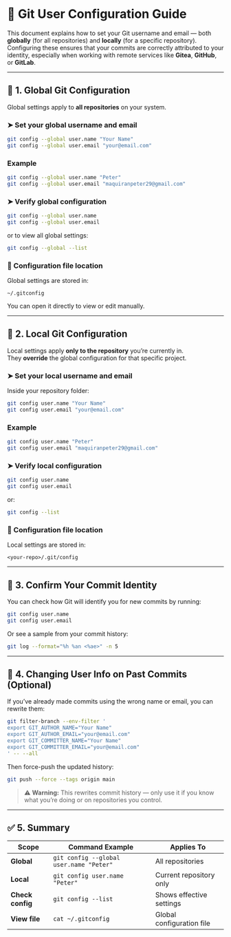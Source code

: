 
# 🧾 Git User Configuration Guide

This document explains how to set your Git username and email — both **globally** (for all repositories) and **locally** (for a specific repository).  
Configuring these ensures that your commits are correctly attributed to your identity, especially when working with remote services like **Gitea**, **GitHub**, or **GitLab**.

---

## 📍 1. Global Git Configuration

Global settings apply to **all repositories** on your system.

### ➤ Set your global username and email

```bash
git config --global user.name "Your Name"
git config --global user.email "your@email.com"
```

### Example

```bash
git config --global user.name "Peter"
git config --global user.email "maquiranpeter29@gmail.com"
```

### ➤ Verify global configuration

```bash
git config --global user.name
git config --global user.email
```

or to view all global settings:

```bash
git config --global --list
```

### 📁 Configuration file location

Global settings are stored in:
```
~/.gitconfig
```

You can open it directly to view or edit manually.

---

## 📂 2. Local Git Configuration

Local settings apply **only to the repository** you’re currently in.  
They **override** the global configuration for that specific project.

### ➤ Set your local username and email

Inside your repository folder:
```bash
git config user.name "Your Name"
git config user.email "your@email.com"
```

### Example

```bash
git config user.name "Peter"
git config user.email "maquiranpeter29@gmail.com"
```

### ➤ Verify local configuration

```bash
git config user.name
git config user.email
```

or:
```bash
git config --list
```

### 📁 Configuration file location

Local settings are stored in:
```
<your-repo>/.git/config
```

---

## 🧪 3. Confirm Your Commit Identity

You can check how Git will identify you for new commits by running:

```bash
git config user.name
git config user.email
```

Or see a sample from your commit history:

```bash
git log --format="%h %an <%ae>" -n 5
```

---

## 🧹 4. Changing User Info on Past Commits (Optional)

If you’ve already made commits using the wrong name or email, you can rewrite them:

```bash
git filter-branch --env-filter '
export GIT_AUTHOR_NAME="Your Name"
export GIT_AUTHOR_EMAIL="your@email.com"
export GIT_COMMITTER_NAME="Your Name"
export GIT_COMMITTER_EMAIL="your@email.com"
' -- --all
```

Then force-push the updated history:
```bash
git push --force --tags origin main
```

> ⚠️ **Warning:** This rewrites commit history — only use it if you know what you’re doing or on repositories you control.

---

## ✅ 5. Summary

| Scope  | Command Example | Applies To |
|--------|-----------------|-------------|
| **Global** | `git config --global user.name "Peter"` | All repositories |
| **Local**  | `git config user.name "Peter"` | Current repository only |
| **Check config** | `git config --list` | Shows effective settings |
| **View file** | `cat ~/.gitconfig` | Global configuration file |

